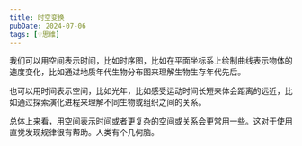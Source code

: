 ```yaml
---
title: 时空变换
pubDate: 2024-07-06
tags: [💡思维]
---
```


我们可以用空间表示时间，比如时序图，比如在平面坐标系上绘制曲线表示物体的速度变化，比如通过地质年代生物分布图来理解生物生存年代先后。

也可以用时间表示空间，比如光年，比如感受运动时间长短来体会距离的远近，比如通过探索演化进程来理解不同生物或组织之间的关系。

总体上来看，用空间表示时间或者更复杂的空间或关系会更常用一些。这对于使用直觉发现规律很有帮助。人类有个几何脑。

